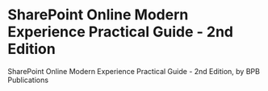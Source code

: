 # SharePoint Online Modern Experience Practical Guide - 2nd Edition
 SharePoint Online Modern Experience Practical Guide - 2nd Edition, by BPB Publications
